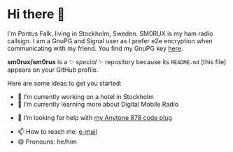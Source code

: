 # Hi there 👋

I'm Pontus Falk, living in Stockholm, Sweden. SM0RUX is my ham radio callsign. I am a GnuPG and Signal user as I prefer e2e encryption when communicating with my friend. You find my GnuPG key [here](https://gpg.ax25.org/).

**sm0rux/sm0rux** is a ✨ _special_ ✨ repository because its `README.md` (this file) appears on your GitHub profile.

Here are some ideas to get you started:

- 🔭 I’m currently working on a hotel in Stockholm
- 🌱 I’m currently learning more about Digital Mobile Radio
<!-- - 👯 I’m looking to collaborate on ... -->
- 🤔 I’m looking for help with [my Anytone 878 code plug](https://github.com/sm0rux/at-d878uv)
<!-- - 💬 Ask me about ... -->
- 📫 How to reach me: [e-mail](mailto:pfalk@ax25.org)
- 😄 Pronouns: he/him
<!-- - ⚡ Fun fact: ... -->
